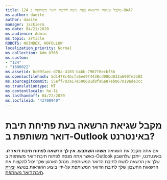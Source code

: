 ```yaml
---
title: 124 מקבל שגיאת הרשאה בעת גישה לתיבת דואר משותפת ב-OWA?
ms.author: daeite
author: daeite
manager: jackiesm
ms.date: 04/21/2020
ms.audience: Admin
ms.topic: article
ROBOTS: NOINDEX, NOFOLLOW
localization_priority: Normal
ms.collection: Adm_O365
ms.custom:
- "124"
- "1600022"
ms.assetid: bc09faec-d78a-4103-b4bb-7967f0ecbf3b
ms.openlocfilehash: 5d1478c4bcfa6ed9f4430cd00bd033a690fe3b02
ms.sourcegitcommit: 55eff703a17e500681d8fa6a87eb067019ade3cc
ms.translationtype: MT
ms.contentlocale: he-IL
ms.lasthandoff: 04/22/2020
ms.locfileid: "43708940"
---
```

# <a name="getting-a-permission-error-when-opening-a-shared-mailbox-in-outlook-on-the-web"></a>מקבל שגיאת הרשאה בעת פתיחת תיבת דואר משותפת ב-Outlook באינטרנט?

אם אתה מקבל את השגיאה **משהו השתבש. אין לך הרשאה לפתוח תיבת דואר זו.** כאשר אתה מנסה לפתוח תיבת דואר משותפת ב-Outlook באינטרנט, ייתכן שלחשבון שלך אין הרשאה לגשת לתיבת הדואר המשותפת. מנהל הארגון שלך יכול להקצות את הרשאות החשבון שלך לתיבת הדואר המשותפת על-ידי ביצוע ההוראות בנושא [יצירת תיבת דואר משותפת](https://docs.microsoft.com/office365/admin/email/create-a-shared-mailbox).
  